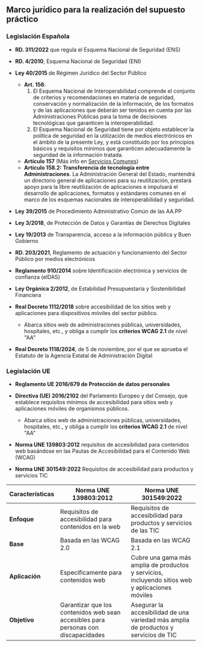 ## Marco jurídico para la realización del supuesto práctico <!-- {docsify-ignore} -->

### Legislación Española <!-- {docsify-ignore} -->

* **RD. 311/2022** que regula el Esquema Nacional de Seguridad (ENS)
* **RD. 4/2010**, Esquema Nacional de Seguridad (ENI)
* **Ley 40/2015** de Régimen Jurídico del Sector Público
    *   **Art. 156**: 
        1. El Esquema Nacional de Interoperabilidad comprende el conjunto de criterios y recomendaciones en materia de seguridad, conservación y normalización de la información, de los formatos y de las aplicaciones que deberán ser tenidos en cuenta por las Administraciones Públicas para la toma de decisiones tecnológicas que garanticen la interoperabilidad.
        2. El Esquema Nacional de Seguridad tiene por objeto establecer la política de seguridad en la utilización de medios electrónicos en el ámbito de la presente Ley, y está constituido por los principios básicos y requisitos mínimos que garanticen adecuadamente la seguridad de la información tratada.
    * **Artículo 157** (Más info en [Servicios Comunes](/temas/Servicios-Comunes-Compartidos/servicios-comunes.md))
    * **Artículo 158.2: Transferencia de tecnología entre Administraciones**. La Administración General del Estado, mantendrá un directorio general de aplicaciones para su reutilización, prestará apoyo para la libre reutilización de aplicaciones e impulsará el desarrollo de aplicaciones, formatos y estándares comunes en el marco de los esquemas nacionales de interoperabilidad y seguridad. 

 
* **Ley 39/2015** de Procedimiento Administrativo Común de las AA.PP
* **Ley 3/2018**, de Protección de Datos y Garantías de Derechos Digitales
* **Ley 19/2013** de Transparencia, acceso a la información pública y Buen Gobierno
* **RD. 203/2021**, Reglamento de actuación y funcionamiento del Sector Público por medios electrónicos
* **Reglamento 910/2014** sobre Identificación electrónica y servicios de confianza (eIDAS)
* **Ley Orgánica 2/2012**, de Estabilidad Presupuestaria y Sostenibilidad Financiera
* **Real Decreto 1112/2018** sobre accesibilidad de los sitios web y aplicaciones para dispositivos móviles del sector público. 
    - Abarca sitios web de administraciones públicas, universidades, hospitales, etc., y obliga a cumplir los **criterios WCAG 2.1** de nivel "AA"
* **Real Decreto 1118/2024**, de 5 de noviembre, por el que se aprueba el Estatuto de la Agencia Estatal de Administración Digital


### Legislación UE <!-- {docsify-ignore} -->

* **Reglamento UE 2016/679 de Protección de datos personales**

* **Directiva (UE) 2016/2102** del Parlamento Europeo y del Consejo, que establece requisitos mínimos de accesibilidad para sitios web y aplicaciones móviles de organismos públicos. 
    - Abarca sitios web de administraciones públicas, universidades, hospitales, etc., y obliga a cumplir los **criterios WCAG 2.1** de nivel "AA"

* **Norma UNE 139803:2012** requisitos de accesi­bilidad para contenidos web basándose en las Pautas de Accesibilidad para el Contenido Web (WCAG)
* **Norma UNE 301549:2022** Requisitos de accesibilidad para productos y servicios TIC

| **Características** | **Norma UNE 139803:2012** | **Norma UNE 301549:2022** |
|---------------------|--------------------------|--------------------------|
| **Enfoque**         | Requisitos de accesibilidad para contenidos en la web | Requisitos de accesibilidad para productos y servicios de las TIC |
| **Base**            | Basada en las WCAG 2.0   | Basada en las WCAG 2.1   |
| **Aplicación**      | Específicamente para contenidos web | Cubre una gama más amplia de productos y servicios, incluyendo sitios web y aplicaciones móviles |
| **Objetivo**        | Garantizar que los contenidos web sean accesibles para personas con discapacidades | Asegurar la accesibilidad de una variedad más amplia de productos y servicios de TIC |
